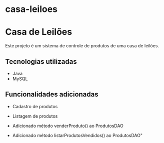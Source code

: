# casa-leiloes

# Casa de Leilões

Este projeto é um sistema de controle de produtos de uma casa de leilões.

## Tecnologias utilizadas

- Java
- MySQL

## Funcionalidades adicionadas
- Cadastro de produtos
- Listagem de produtos

- Adicionado método venderProduto() ao ProdutosDAO
- Adicionado método listarProdutosVendidos() ao ProdutosDAO"

